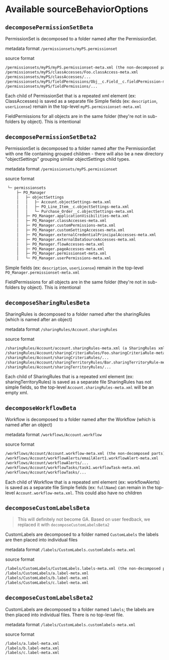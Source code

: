 # Available sourceBehaviorOptions

## `decomposePermissionSetBeta`

PermissionSet is decomposed to a folder named after the PermissionSet.

metadata format
`/permissionsets/myPS.permissionset`

source format

```txt
/permissionsets/myPS/myPS.permissionset-meta.xml (the non-decomposed parts)
/permissionsets/myPS/classAccesses/Foo.classAccess-meta.xml
/permissionsets/myPS/classAccesses/...
/permissionsets/myPS/fieldPermissions/Obj__c.Field__c.fieldPermission-meta.xml
/permissionsets/myPS/fieldPermissions/...
```

Each child of PermissionSet that is a repeated xml element (ex: ClassAccesses) is saved as a separate file
Simple fields (ex: `description`, `userLicense`) remain in the top-level `myPS.permissionset-meta.xml`

FieldPermissions for all objects are in the same folder (they're not in sub-folders by object). This is intentional

## `decomposePermissionSetBeta2`

PermissionSet is decomposed to a folder named after the PermissionSet with one file containing grouped children - there will also be a new directory "objectSettings" grouping similar objectSettings child types.

metadata format
`/permissionsets/myPS.permissionset`

source format

```txt
 └─ permissionsets
     ├─ PO_Manager
     │   ├─ objectSettings
     │   │   ├─ Account.objectSettings-meta.xml
     │   │   ├─ PO_Line_Item__c.objectSettings-meta.xml
     │   │   └─ Purchase_Order__c.objectSettings-meta.xml
     │   ├─ PO_Manager.applicationVisibilities-meta.xml
     │   ├─ PO_Manager.classAccesses-meta.xml
     │   ├─ PO_Manager.customPermissions-meta.xml
     │   ├─ PO_Manager.customSettingAccesses-meta.xml
     │   ├─ PO_Manager.externalCredentialPrincipalAccesses-meta.xml
     │   ├─ PO_Manager.externalDataSourceAccesses-meta.xml
     │   ├─ PO_Manager.flowAccesses-meta.xml
     │   ├─ PO_Manager.pageAccesses-meta.xml
     │   ├─ PO_Manager.permissionset-meta.xml
     │   └─ PO_Manager.userPermissions-meta.xml
```

Simple fields (ex: `description`, `userLicense`) remain in the top-level `PO_Manager.permissionset-meta.xml`

FieldPermissions for all objects are in the same folder (they're not in sub-folders by object). This is intentional

## `decomposeSharingRulesBeta`

SharingRules is decomposed to a folder named after the sharingRules (which is named after an object)

metadata format
`/sharingRules/Account.sharingRules`

source format

```txt
/sharingRules/Account/account.sharingRules-meta.xml (a SharingRules xml node with no contents)
/sharingRules/Account/sharingCriteriaRules/Foo.sharingCriteriaRule-meta.xml
/sharingRules/Account/sharingCriteriaRules/...
/sharingRules/Account/sharingTerritoryRules/Bar.sharingTerritoryRule-meta.xml
/sharingRules/Account/sharingTerritoryRules/...
```

Each child of SharingRules that is a repeated xml element (ex: sharingTerritoryRules) is saved as a separate file
SharingRules has not simple fields, so the top-level `Account.sharingRules-meta.xml` will be an empty xml.

## `decomposeWorkflowBeta`

Workflow is decomposed to a folder named after the Workflow (which is named after an object)

metadata format
`/workflows/Account.workflow`

source format

```txt
/workflows/Account/Account.workflow-meta.xml (the non-decomposed parts)
/workflows/Account/workflowAlerts/emailAlert1.workflowAlert-meta.xml
/workflows/Account/workflowAlerts/...
/workflows/Account/workflowTasks/task1.workflowTask-meta.xml
/workflows/Account/workflowTasks/...
```

Each child of Workflow that is a repeated xml element (ex: workflowAlerts) is saved as a separate file
Simple fields (ex: `fullName`) can remain in the top-level `Account.workflow-meta.xml`. This could also have no children

## `decomposeCustomLabelsBeta`

> This will definitely not become GA. Based on user feedback, we replaced it with `decomposeCustomLabelsBeta2`

CustomLabels are decomposed to a folder named `CustomLabels` the labels are then placed into individual files

metadata format
`/labels/CustomLabels.customlabels-meta.xml`

source format

```txt
/labels/CustomLabels/CustomLabels.labels-meta.xml (the non-decomposed parts)
/labels/CustomLabels/a.label-meta.xml
/labels/CustomLabels/b.label-meta.xml
/labels/CustomLabels/c.label-meta.xml
```

## `decomposeCustomLabelsBeta2`

CustomLabels are decomposed to a folder named `labels`; the labels are then placed into individual files. There is no top-level file.

metadata format
`/labels/CustomLabels.customlabels-meta.xml`

source format

```txt
/labels/a.label-meta.xml
/labels/b.label-meta.xml
/labels/c.label-meta.xml
```
